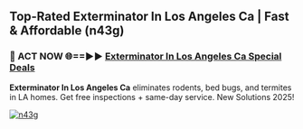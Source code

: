 ## Top-Rated Exterminator In Los Angeles Ca | Fast & Affordable (n43g)

<h3>🐜 ACT NOW 🌐==►► <a href="https://tinyurl.com/2dysvsjj" rel="nofollow">Exterminator In Los Angeles Ca Special Deals</a></h3>

**Exterminator In Los Angeles Ca** eliminates rodents, bed bugs, and termites in LA homes. Get free inspections + same-day service. New Solutions 2025!

[![n43g](https://i.imgur.com/JCYaghj.jpeg)](https://tinyurl.com/2dysvsjj)